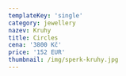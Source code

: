```yaml
---
templateKey: 'single'
category: jewellery
nazev: Kruhy
title: Circles
cena: '3800 Kč'
price: '152 EUR'
thumbnail: /img/sperk-kruhy.jpg
---
```

